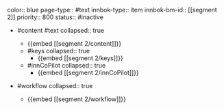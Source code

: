 color:: blue
page-type:: #text
innbok-type:: item
innbok-bm-id:: [[segment 2]]
priority:: 800
status:: #inactive

- #content #text
  collapsed:: true
	- {{embed [[segment 2/content]]}}
  - #keys
    collapsed:: true
	  - {{embed [[segment 2/keys]]}}
  - #innCoPilot
    collapsed:: true
	  - {{embed [[segment 2/innCoPilot]]}}

- #workflow
  collapsed:: true
	- {{embed [[segment 2/workflow]]}}

